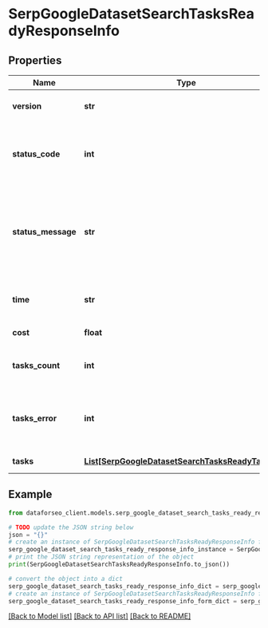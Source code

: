 # SerpGoogleDatasetSearchTasksReadyResponseInfo


## Properties

Name | Type | Description | Notes
------------ | ------------- | ------------- | -------------
**version** | **str** | the current version of the API | [optional] 
**status_code** | **int** | general status code you can find the full list of the response codes here | [optional] 
**status_message** | **str** | general informational message you can find the full list of general informational messages here | [optional] 
**time** | **str** | total execution time, seconds | [optional] 
**cost** | **float** | total tasks cost, USD | [optional] 
**tasks_count** | **int** | the number of tasks in the tasks array | [optional] 
**tasks_error** | **int** | the number of tasks in the tasks array returned with an error | [optional] 
**tasks** | [**List[SerpGoogleDatasetSearchTasksReadyTaskInfo]**](SerpGoogleDatasetSearchTasksReadyTaskInfo.md) | array of tasks | [optional] 

## Example

```python
from dataforseo_client.models.serp_google_dataset_search_tasks_ready_response_info import SerpGoogleDatasetSearchTasksReadyResponseInfo

# TODO update the JSON string below
json = "{}"
# create an instance of SerpGoogleDatasetSearchTasksReadyResponseInfo from a JSON string
serp_google_dataset_search_tasks_ready_response_info_instance = SerpGoogleDatasetSearchTasksReadyResponseInfo.from_json(json)
# print the JSON string representation of the object
print(SerpGoogleDatasetSearchTasksReadyResponseInfo.to_json())

# convert the object into a dict
serp_google_dataset_search_tasks_ready_response_info_dict = serp_google_dataset_search_tasks_ready_response_info_instance.to_dict()
# create an instance of SerpGoogleDatasetSearchTasksReadyResponseInfo from a dict
serp_google_dataset_search_tasks_ready_response_info_form_dict = serp_google_dataset_search_tasks_ready_response_info.from_dict(serp_google_dataset_search_tasks_ready_response_info_dict)
```
[[Back to Model list]](../README.md#documentation-for-models) [[Back to API list]](../README.md#documentation-for-api-endpoints) [[Back to README]](../README.md)


